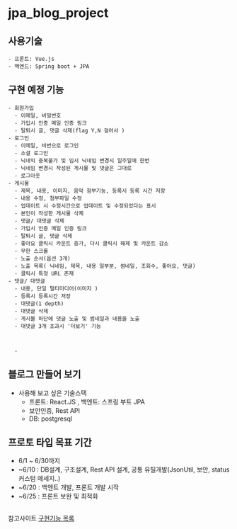 # jpa_blog_project

## 사용기술

    - 프론트: Vue.js
    - 백엔드: Spring boot + JPA

## 구현 예정 기능

    - 회원가입
      - 이메일, 비밀번호
      - 가입시 인증 메일 인증 링크
      - 탈퇴시 글, 댓글 삭제(flag Y,N 걸어서 )
    - 로그인
      - 이메일, 비번으로 로그인
      - 소셜 로그인
      - 닉네익 중복불가 및 임시 닉네임 변경시 일주일에 한번
      - 닉네임 변경시 작성된 게시물 및 댓글은 그대로
      - 로그아웃
    - 게시물
      - 제목, 내용, 이미지, 음악 첨부기능, 등록시 등록 시간 저장
      - 내용 수정, 첨부파일 수정
      - 업데이트 시 수정시간으로 업데이트 및 수정되었다는 표시
      - 본인이 작성한 게시물 삭제
      - 댓글/ 대댓글 삭제
      - 가입시 인증 메일 인증 링크
      - 탈퇴시 글, 댓글 삭제
      - 좋아요 클릭시 카운트 증가, 다시 클릭시 해제 및 카운트 감소
      - 무한 스크롤
      - 노출 순서(옵션 3개)
      - 노출 목록( 닉네임, 제목, 내용 일부분, 썸네일, 조회수, 좋아요, 댓글)
      - 클릭시 특정 URL 존재
    - 댓글/ 대댓글
      - 내용, 단일 멀티미디어(이미지 )
      - 등록시 등록시간 저장
      - 대댓글(1 depth)
      - 대댓글 삭제
      - 게시물 하단에 댓글 노출 및 썸네일과 내용을 노출
      - 대댓글 3개 초과시 '더보기' 기능



      -

## 블로그 만들어 보기

- 사용해 보고 싶은 기술스택
  - 프론트: React.JS , 백엔트: 스프링 부트 JPA
  - 보안인증, Rest API
  - DB: postgresql

## 프로토 타입 목표 기간

- 6/1 ~ 6/30까지
- ~6/10 : DB설계, 구조설계, Rest API 설계, 공통 유틸개발(JsonUtil, 보안, status 커스텀 메세지..)
- ~6/20 : 백엔트 개발, 프론트 개발 시작
- ~6/25 : 프론트 보완 및 최적화

##

참고사이트
[구현기능 목록](https://velog.io/@minyul/2021%EB%85%84-%ED%9A%8C%EA%B3%A0)
